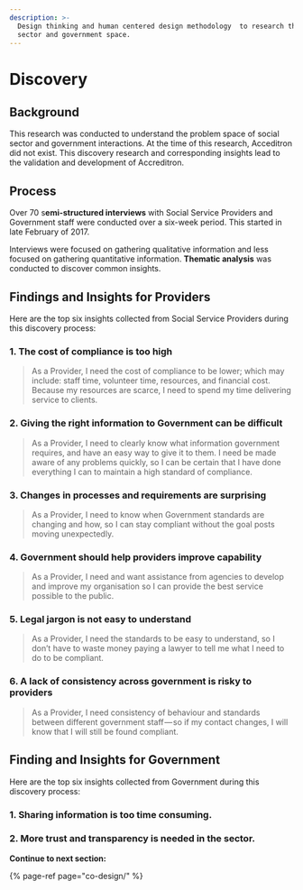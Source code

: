 ```yaml
---
description: >-
  Design thinking and human centered design methodology  to research the social
  sector and government space.
---
```


# Discovery

## Background

This research was conducted to understand the problem space of social sector and government interactions. At the time of this research, Acceditron did not exist. This discovery research and corresponding insights lead to the validation and development of Accreditron.

## Process

Over 70 s**emi-structured interviews** with Social Service Providers and Government staff were conducted over a six-week period. This started in late February of 2017.

Interviews were focused on gathering qualitative information and less focused on gathering quantitative information. **Thematic analysis** was conducted to discover common insights. 

## Findings and Insights for Providers

Here are the top six insights collected from Social Service Providers during this discovery process:

### 1. **The cost of compliance is too high**

> As a Provider, I need the cost of compliance to be lower; which may include: staff time, volunteer time, resources, and financial cost. Because my resources are scarce, I need to spend my time delivering service to clients.

### 2. Giving the right information to Government can be difficult

> As a Provider, I need to clearly know what information government requires, and have an easy way to give it to them. I need be made aware of any problems quickly, so I can be certain that I have done everything I can to maintain a high standard of compliance.

### 3. **Changes in processes and requirements are surprising**

> As a Provider, I need to know when Government standards are changing and how, so I can stay compliant without the goal posts moving unexpectedly.

### 4. **Government should help providers improve capability**

> As a Provider, I need and want assistance from agencies to develop and improve my organisation so I can provide the best service possible to the public.

### 5. Legal jargon is not easy to understand

> As a Provider, I need the standards to be easy to understand, so I don’t have to waste money paying a lawyer to tell me what I need to do to be compliant.

### 6. **A lack of consistency across government is risky to providers**

> As a Provider, I need consistency of behaviour and standards between different government staff — so if my contact changes, I will know that I will still be found compliant.



## Finding and Insights for Government

Here are the top six insights collected from Government during this discovery process:

### 1. Sharing information is too time consuming.

### 2. More trust and transparency is needed in the sector.



**Continue to next section:**

{% page-ref page="co-design/" %}




